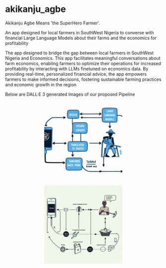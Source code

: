 # akikanju_agbe

Akikanju Agbe Means 'the SuperHero Farmer'.

An app designed for local farmers in SouthWest Nigeria to converse  with financial Large Language Models about their farms and the economics for profitability

The app designed to bridge the gap between local farmers in SouthWest Nigeria and Economics. This app facilitates meaningful conversations about farm economics, enabling farmers to optimize their operations for increased profitability by interacting with LLMs finetuned on economics data. By providing real-time, personalized financial advice, the app empowers farmers to make informed decisions, fostering sustainable farming practices and economic growth in the region

Below are DALL·E 3 generated Images of our proposed Pipeline

<p align="center">
<img src="assets/dalle_1.jpeg" width=50% height=50% 
class="center">
</p>

<p align="center">
<img src="assets/dalle_2.jpeg" width=50% height=50% 
class="center">
</p>
